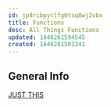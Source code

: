 ```yaml
---
id: jp8ribpyclfg0tsq8wj2vbx
title: Functions
desc: All Things Functions
updated: 1646261594545
created: 1646261503341
---
```

## General Info

[JUST THIS](https://briggs.dev/blog/understanding-callbacks)
